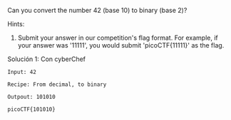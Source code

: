 Can you convert the number 42 (base 10) to binary (base 2)?

Hints:
1. Submit your answer in our competition's flag format. For example, if your answer was '11111', you would submit 'picoCTF{11111}' as the flag.

Solución 1:
Con cyberChef
```
Input: 42

Recipe: From decimal, to binary

Outpout: 101010

picoCTF{101010}
```

